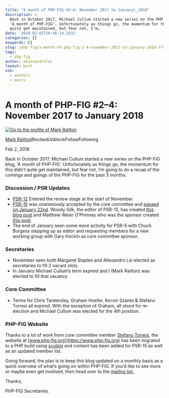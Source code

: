 ```yaml
---
title: "A month of PHP-FIG #2–4: November 2017 to January\_2018"
description: >-
  Back in October 2017, Michael Cullum started a new series on the PHP-FIG blog,
  ‘A month of PHP-FIG’. Unfortunately as things go, the momentum for this didn’t
  quite get maintained, but fear not, I’m…
date: '2018-02-02T20:46:14.263Z'
categories: []
keywords: []
slug: /php-fig/a-month-of-php-fig-2-4-november-2017-to-january-2018-7fe8bc4b7085
tags:
  - php-fig
author: alessandrolai
layout: post
use:
  - authors
  - posts
---
```


# A month of PHP-FIG #2–4: November 2017 to January 2018

[![Go to the profile of Mark Railton](https://cdn-images-1.medium.com/fit/c/100/100/0*eQBjENuh5rPfgYD5.jpeg)](https://medium.com/@railto?source=post_header_lockup)

[Mark Railton](https://medium.com/@railto)BlockedUnblockFollowFollowing

Feb 2, 2018

Back in October 2017, Michael Cullum started a new series on the PHP-FIG blog, ‘A month of PHP-FIG’. Unfortunately as things go, the momentum for this didn’t quite get maintained, but fear not, I’m going to do a recap of the comings and goings of the PHP-FIG for the past 3 months.

### **Discussion / PSR Updates**

*   [PSR-12](https://groups.google.com/forum/#!topic/php-fig/J_d85lMDf2k) Entered the review stage at the start of November.
*   [PSR-15](https://www.php-fig.org/psr/psr-15/) was unanimously accepted by the core committee and [passed on January 22nd](https://groups.google.com/forum/#!msg/php-fig/f5lL_QNIrgI/SmYZVw_5AwAJ). Woody Gilk, the editor of PSR-15, has created [this blog post](http://shadowhand.me/announcing-psr-15/) and Matthew Weier O’Phinney who was the sponsor created [this post](https://mwop.net/blog/2018-01-23-psr-15.html?utm_source=dlvr.it&utm_medium=phpfig-blog).
*   The end of January seen some more activity for PSR-5 with Chuck Burgess stepping up as editor and requesting members for a new working group with Gary Hockin as core committee sponsor.

### Secretaries

*   November seen both Margaret Staples and Allesandro Lai elected as secretaries to fill 2 vacant slots.
*   In January Michael Cullum’s term expired and I (Mark Railton) was elected to fill that vacancy

### Core Committee

*   Terms for Chris Tankersley, Graham Hoefer, Korvin Szanto & Stefano Torresi all expired. With the exception of Graham, all stood for re-election and Michael Cullum was elected for the 4th position.

### PHP-FIG Website

Thanks to a lot of work from core committee member [Stefano Torresi](https://twitter.com/storresi), the website at [www.php-fig.org](https://www.php-fig.org) has been migrated to a PHP build using [sculpin](https://sculpin.io/) and content has been added for PSR-15 as well as an updated member list.

Going forward, the plan is to keep this blog updated on a monthly basis as a quick overview of what’s going on within PHP-FIG. If you’d like to see more or maybe even get involved, then head over to the [mailing list.](https://groups.google.com/forum/?fromgroups#!forum/php-fig)

Thanks,

PHP-FIG Secretaries.